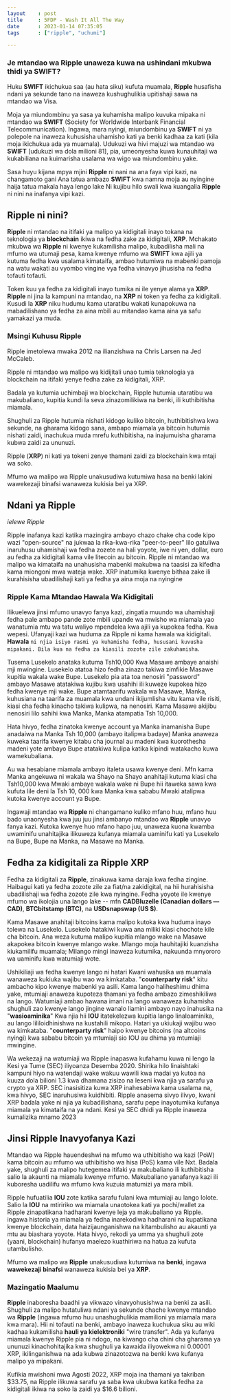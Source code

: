 ```yaml
---
layout    : post
title     : 5FDP - Wash It All The Way
date      : 2023-01-14 07:35:05
tags      : ["ripple", "uchumi"]

---
```

  
### Je mtandao wa **Ripple** unaweza kuwa na ushindani mkubwa thidi ya **SWIFT**? 


Huku **SWIFT** ikichukua saa (au hata siku) kufuta muamala, 
**Ripple** husafisha ndani ya sekunde tano na inaweza kushughulikia upitishaji sawa na mtandao wa Visa.

<!--more-->

Moja ya miundombinu ya sasa ya kuhamisha malipo kuvuka mipaka ni mtandao wa **SWIFT** (Society for Worldwide Interbank Financial Telecommunication). 
Ingawa, mara nyingi, miundombinu ya **SWIFT** ni ya polepole na inaweza kuhusisha uhamisho kati ya benki kadhaa za kati (kila moja ikichukua ada ya muamala). 
Udukuzi wa hivi majuzi wa mtandao wa **SWIFT** [udukuzi wa dola milioni 81], pia, umeonyesha kuwa kunauhitaji wa kukabiliana na kuimarisha usalama wa wigo wa miundombinu yake.

Sasa huyu kijana mpya mjini **Ripple** ni nani na ana faya vipi kazi, na changamoto gani
Ana tatua ambazo **SWIFT** kwa namna moja au nyingine haija tatua makala haya lengo lake
Ni kujibu hilo swali kwa kuangalia **Ripple** ni nini na inafanya vipi kazi.

## Ripple ni nini?

**Ripple** ni mtandao na itifaki ya malipo ya kidigitali inayo tokana na teknologia ya **blockchain** ikiwa na fedha zake za kidigitali, **XRP**. 
Mchakato mkubwa wa **Ripple** ni kwenye kukamilisha malipo, kubadilisha mali na mfumo wa utumaji pesa, 
kama kwenye mfumo wa **SWIFT** kwa ajili ya kutuma fedha kwa usalama kimataifa, ambao hutumiwa na mabenki pamoja na watu wakati au vyombo vingine vya fedha vinavyo jihusisha na fedha tofauti tofauti.


Token kuu ya fedha za kidigitali inayo tumika ni ile yenye alama ya **XRP**. 
**Ripple** ni jina la kampuni na mtandao, na **XRP** ni token ya fedha za kidigitali. 
Kusudi la **XRP** niku hudumu kama utaratibu wakati kunapokuwa na mabadilishano ya fedha za aina mbili au mitandao kama aina ya safu yamakazi ya muda. 

### Msingi Kuhusu Ripple 

Ripple imetolewa mwaka 2012 na ilianzishwa na Chris Larsen na Jed McCaleb.

Ripple ni mtandao wa malipo wa kidijitali unao tumia teknologia ya blockchain na itifaki yenye fedha zake za kidigitali, XRP.

Badala ya kutumia uchimbaji wa blockchain, Ripple hutumia utaratibu wa makubaliano, kupitia kundi la seva zinazomilikiwa na benki, ili kuthibitisha miamala.

Shughuli za Ripple hutumia nishati kidogo kuliko bitcoin, huthibitishwa kwa sekunde, 
na gharama kidogo sana, ambapo miamala ya bitcoin hutumia nishati zaidi, 
inachukua muda mrefu kuthibitisha, na inajumuisha gharama kubwa zaidi za ununuzi.

Ripple (**XRP**) ni kati ya tokeni zenye thamani zaidi za blockchain kwa mtaji wa soko.

Mfumo wa malipo wa Ripple unakusudiwa kutumiwa hasa na benki lakini wawekezaji binafsi wanaweza kukisia bei ya XRP.

## Ndani ya Ripple 
*ielewe Ripple*

Ripple inafanya kazi katika mazingira ambayo chazo chake cha code kipo wazi "open-source" na jukwaa la rika-kwa-rika "peer-to-peer" lilo gatuliwa inaruhusu uhamishaji wa fedha zozete na hali yoyote, iwe ni yen, dollar, euro au fedha za kidigitali kama vile litecoin au bitcoin. 
Ripple ni mtandao wa malipo wa kimataifa na unahusisha mabenki makubwa na taasisi za kifedha kama miongoni mwa wateja wake. 
XRP inatumika kwenye bithaa zake ili kurahisisha ubadilishaji kati ya fedha ya aina moja na nyingine

### Ripple Kama Mtandao Hawala Wa Kidigitali 

Ilikuelewa jinsi mfumo unavyo fanya kazi, zingatia muundo wa uhamishaji fedha pale ambapo pande zote mbili upande wa mwisho wa miamala yao wanatumia mtu wa tatu waliyo mpendelea kwa ajili ya kupokea fedha. 
Kwa wepesi. Ufanyaji kazi wa huduma za Ripple ni kama hawala wa kidigitali. **Hawala** `ni njia isiyo rasmi ya kuhamisha fedha, hususani kuvusha mipakani. Bila kua na fedha za kiasili zozote zile zakuhamisha`.

Tusema Lusekelo anataka kutuma Tsh10,000
Kwa Masawe ambaye anaishi mji mwingine. Lusekelo atatoa hizo fedha zinazo takiwa zimfikie Masawe kupitia wakala wake Bupe. 
Lusekelo pia ata toa nenosiri "password" ambayo Masawe atatakiwa kujibu kwa usahihi ili kuweze kupokea hizo fedha kwenye mji wake. 
Bupe atamtaarifu wakala wa Masawe, Manka, kuhusiana na taarifa za muamala kwa undani ikijumlisha vitu kama vile 
risiti, kiasi cha fedha kinacho takiwa kulipwa, na nenosiri. 
Kama Masawe akijibu nenosiri lilo sahihi kwa Manka, Manka atampatia Tsh 10,000.

Hata hivyo, fedha zinatoka kwenye account ya Manka inamanisha Bupe anadaiwa na Manka Tsh 10,000 
(ambayo italipwa badaye) Manka anaweza kuweka taarifa kwenye kitabu cha journal au madeni 
kwa kuorothesha madeni yote ambayo Bupe atatakiwa kulipa katika kipindi watakacho kuwa wamekubaliana.

Au wa hesabiane miamala ambayo italeta usawa kwenye deni. 
Mfn kama Manka angekuwa ni wakala wa Shayo na Shayo anahitaji kutuma kiasi cha 
Tsh10,000 kwa Mwaki ambaye wakala wake ni Bupe 
hii itaweka sawa kwa kufuta lile deni la Tsh 10, 000 
kwa Manka kwa sababu Mwaki atalipwa kutoka kwenye account ya Bupe. 

Ingawaji mtandao wa **Ripple** ni changamano kuliko mfano huu, mfano huu bado unaonyesha 
kwa juu juu jinsi ambanyo mtandao wa **Ripple** unavyo fanya kazi. 
Kutoka kwenye huo mfano hapo juu, 
unaweza kuona kwamba uwaminifu unahitajika ilikuweza 
kufanya miamala uaminifu kati ya Lusekelo na Bupe, Bupe na Manka, na Masawe na Manka.

## Fedha za kidigitali za Ripple XRP 

Fedha za kidigitali za **Ripple**, zinakuwa kama daraja kwa fedha zingine. Haibagui kati ya fedha zozote zile za fiat/na zakidigital, 
na hii hurahisisha ubadilishaji wa fedha zozote zile kwa nyingine. 
Fedha yoyote ile kwenye mfumo wa ikolojia una lango lake -- mfn **CADBluzelle (Canadian dollars — CAD)**, **BTCbitstamp (BTC)**, na **USDsnapswap (US $)**.

Kama Masawe anahitaji bitcoins kama malipo kutoka kwa huduma inayo tolewa na Lusekelo. 
Lusekelo hatakiwi kuwa ana miliki kiasi chochote kile cha bitcoin. Ana weza kutuma malipo kupitia mlango wake na Masawe akapokea bitcoin kwenye mlango wake. 
Mlango moja hauhitajiki kuanzisha kiukamilifu muamala; Milango mingi inaweza kutumika, nakuunda mnyororo wa uaminifu kwa watumiaji wote.


Ushikiliaji wa fedha kwenye lango ni hatari
Kwani wahusika wa muamala wanaweza kukiuka wajibu wao wa kimkataba. "**counterparty risk**" kitu ambacho kipo kwenye mabenki ya asili. Kama lango haliheshimu dhima yake, mtumiaji anaweza kupoteza thamani ya fedha ambazo zimeshikiliwa na lango. 
Watumiaji ambao hawana imani na lango wanaweza kuhamisha shughuli zao kwenye lango jingine wanalo liamini ambayo nayo inahusika na "**wasioaminika**"
Kwa njia hii **IOU** itatekelezwa kupitia lango linaloaminika, au lango lililoidhinishwa na kustahili mikopo.
Hatari ya ukiukaji wajibu wao wa kimkataba. "**counterparty risk**" haipo kwenye bitcoins (na altcoins nyingi) kwa sababu bitcoin ya mtumiaji sio IOU au dhima ya mtumiaji mwingine.

Wa wekezaji na watumiaji wa Ripple inapaswa kufahamu kuwa ni lengo la 
Kesi ya Tume (SEC) iliyoanza Desemba 2020. Shirika hilo linaishtaki kampuni hiyo na watendaji wake wakuu wawili kwa madai ya kutoa na kuuza dola bilioni 1.3 kwa dhamana zisizo na leseni kwa njia ya sarafu ya crypto ya XRP. SEC inasisitiza kuwa XRP inahesabiwa kama usalama na, kwa hivyo, SEC inaruhusiwa kuidhibiti.
Ripple anasema sivyo ilivyo, kwani XRP badala yake ni njia ya kubadilishana, 
sarafu pepe inayotumika kufanya miamala ya kimataifa na ya ndani. 
Kesi ya SEC dhidi ya Ripple inaweza kumalizika mnamo 2023

## Jinsi Ripple Inavyofanya Kazi

Mtandao wa Ripple hauendeshwi na mfumo wa uthibitisho wa kazi (PoW) kama bitcoin au mfumo wa uthibitisho wa hisa (PoS) kama vile Nxt. 
Badala yake, shughuli za malipo hutegemea itifaki ya makubaliano ili kuthibitisha salio la akaunti na miamala kwenye mfumo. 
Makubaliano yanafanya kazi ili kuboresha uadilifu wa mfumo kwa kuzuia matumizi ya mara mbili.

Ripple hufuatilia **IOU** zote katika sarafu fulani kwa mtumiaji au lango lolote. 
Salio la **IOU** na mtiririko wa miamala unaotokea kati ya pochi/wallet za Ripple zinapatikana hadharani kwenye leja ya makubaliano ya Ripple. 
ingawa historia ya miamala ya fedha inarekodiwa hadharani na kupatikana kwenye blockchain, data haizijaunganishwa na kitambulisho au akaunti ya mtu au biashara yoyote. 
Hata hivyo, rekodi ya umma ya shughuli zote (yaani, blockchain) hufanya maelezo kuathiriwa na hatua za kufuta utambulisho.

Mfumo wa malipo wa **Ripple** unakusudiwa kutumiwa na **benki**, ingawa **wawekezaji binafsi** wanaweza kukisia bei ya **XRP**.

### Mazingatio Maalumu

**Ripple** inaboresha baadhi ya vikwazo vinavyohusishwa na benki za asili. 
Shughuli za malipo hutatuliwa ndani ya sekunde chache kwenye mtandao wa **Ripple** (ingawa mfumo huu unashughulikia mamilioni ya miamala mara kwa mara). 
Hii ni tofauti na benki, ambayo inaweza kuchukua siku au wiki kadhaa kukamilisha **hauli ya kielektroniki** "wire transfer". 
Ada ya kufanya miamala kwenye Ripple pia ni ndogo, na kiwango cha chini cha gharama ya ununuzi kinachohitajika kwa shughuli ya kawaida iliyowekwa ni 0.00001 XRP, 
ikilinganishwa na ada kubwa zinazotozwa na benki kwa kufanya malipo ya mipakani.



Kufikia mwishoni mwa Agosti 2022, XRP moja ina thamani ya takriban $33.75, na Ripple ilikuwa sarafu ya saba kwa ukubwa katika fedha za kidigitali ikiwa na soko la zaidi ya $16.6 bilioni.

